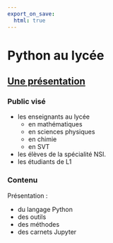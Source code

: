 ```yaml
---
export_on_save:
  html: true
---
```



# Python au lycée

## [Une présentation](Python-Présentation/Python-Présentation.html)

### Public visé

- les enseignants au lycée
  - en mathématiques
  - en sciences physiques
  - en chimie
  - en SVT
- les élèves de la spécialité NSI.
- les étudiants de L1

### Contenu

Présentation :

- du langage Python
- des outils
- des méthodes
- des carnets Jupyter
